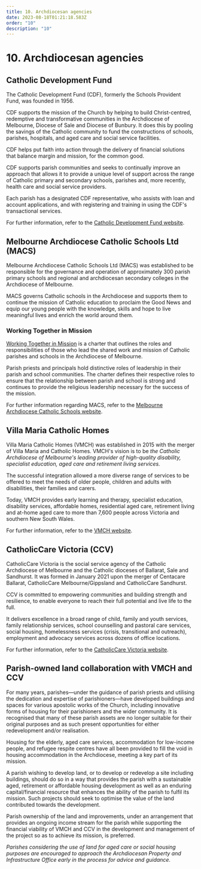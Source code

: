 ```yaml
---
title: 10. Archdiocesan agencies
date: 2023-08-18T01:21:18.583Z
order: "10"
description: "10"
---
```

# 10. Archdiocesan agencies

## Catholic Development Fund

The Catholic Development Fund (CDF), formerly the Schools Provident Fund, was founded in 1956.

CDF supports the mission of the Church by helping to build Christ-centred, redemptive and transformative communities in the Archdiocese of Melbourne, Diocese of Sale and Diocese of Bunbury. It does this by pooling the savings of the Catholic community to fund the constructions of schools, parishes, hospitals, and aged care and social service facilities.

CDF helps put faith into action through the delivery of financial solutions that balance margin and mission, for the common good.

CDF supports parish communities and seeks to continually improve an approach that allows it to provide a unique level of support across the range of Catholic primary and secondary schools, parishes and, more recently, health care and social service providers.

Each parish has a designated CDF representative, who assists with loan and account applications, and with registering and training in using the CDF's transactional services.

For further information, refer to the [Catholic Development Fund website](https://www.catholicdevelopmentfund.org.au/).

## Melbourne Archdiocese Catholic Schools Ltd (MACS)

Melbourne Archdiocese Catholic Schools Ltd (MACS) was established to be responsible for the governance and operation of approximately 300 parish primary schools and regional and archdiocesan secondary colleges in the Archdiocese of Melbourne.

MACS governs Catholic schools in the Archdiocese and supports them to continue the mission of Catholic education to proclaim the Good News and equip our young people with the knowledge, skills and hope to live meaningful lives and enrich the world around them.

### Working Together in Mission

[Working Together in Mission](https://www.macs.vic.edu.au/Our-Schools/Working-Together-in-Mission.aspx#:~:text=Working%20Together%20in%20Mission%3A%20Charter%20for%20parishes%20and,its%20parishes%20or%20associations%20of%20parishes%20from%202021.) is a charter that outlines the roles and responsibilities of those who lead the shared work and mission of Catholic parishes and schools in the Archdiocese of Melbourne.

Parish priests and principals hold distinctive roles of leadership in their parish and school communities. The charter defines their respective roles to ensure that the relationship between parish and school is strong and continues to provide the religious leadership necessary for the success of the mission.

For further information regarding MACS, refer to the [Melbourne Archdiocese Catholic Schools website](https://www.macs.vic.edu.au/).

## Villa Maria Catholic Homes

Villa Maria Catholic Homes (VMCH) was established in 2015 with the merger of Villa Maria and Catholic Homes. VMCH's vision is to be *the Catholic Archdiocese of Melbourne's leading provider of high-quality disability, specialist education, aged care and retirement living services.*

The successful integration allowed a more diverse range of services to be offered to meet the needs of older people, children and adults with disabilities, their families and carers.

Today, VMCH provides early learning and therapy, specialist education, disability services, affordable homes, residential aged care, retirement living and at-home aged care to more than 7,600 people across Victoria and southern New South Wales.

For further information, refer to the [VMCH website](https://vmch.com.au/).

## CatholicCare Victoria (CCV)

CatholicCare Victoria is the social service agency of the Catholic Archdiocese of Melbourne and the Catholic dioceses of Ballarat, Sale and Sandhurst. It was formed in January 2021 upon the merger of Centacare Ballarat, CatholicCare Melbourne/Gippsland and CatholicCare Sandhurst.

CCV is committed to empowering communities and building strength and resilience, to enable everyone to reach their full potential and live life to the full.

It delivers excellence in a broad range of child, family and youth services, family relationship services, school counselling and pastoral care services, social housing, homelessness services (crisis, transitional and outreach), employment and advocacy services across dozens of office locations.

For further information, refer to the [CatholicCare Victoria website](https://www.catholiccarevic.org.au/).

## Parish-owned land collaboration with VMCH and CCV

For many years, parishes—under the guidance of parish priests and utilising the dedication and expertise of parishioners—have developed buildings and spaces for various apostolic works of the Church, including innovative forms of housing for their parishioners and the wider community. It is recognised that many of these parish assets are no longer suitable for their original purposes and as such present opportunities for either redevelopment and/or realisation.

Housing for the elderly, aged care services, accommodation for low-income people, and refugee respite centres have all been provided to fill the void in housing accommodation in the Archdiocese, meeting a key part of its mission.

A parish wishing to develop land, or to develop or redevelop a site including buildings, should do so in a way that provides the parish with a sustainable aged, retirement or affordable housing development as well as an enduring capital/financial resource that enhances the ability of the parish to fulfil its mission. Such projects should seek to optimise the value of the land contributed towards the development.

Parish ownership of the land and improvements, under an arrangement that provides an ongoing income stream for the parish while supporting the financial viability of VMCH and CCV in the development and management of the project so as to achieve its mission, is preferred.

*Parishes considering the use of land for aged care or social housing purposes are encouraged to approach the Archdiocesan Property and Infrastructure Office early in the process for advice and guidance.*